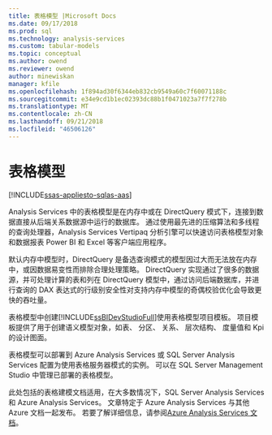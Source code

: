 ```yaml
---
title: 表格模型 |Microsoft Docs
ms.date: 09/17/2018
ms.prod: sql
ms.technology: analysis-services
ms.custom: tabular-models
ms.topic: conceptual
ms.author: owend
ms.reviewer: owend
author: minewiskan
manager: kfile
ms.openlocfilehash: 1f894ad30f6344eb832cb9549a60c7f60071188c
ms.sourcegitcommit: e34e9cd1b1ec02393dc88b1f0471023a7f7f278b
ms.translationtype: MT
ms.contentlocale: zh-CN
ms.lasthandoff: 09/21/2018
ms.locfileid: "46506126"
---
```

# <a name="tabular-models"></a>表格模型
[!INCLUDE[ssas-appliesto-sqlas-aas](../../includes/ssas-appliesto-sqlas-aas.md)]

  Analysis Services 中的表格模型是在内存中或在 DirectQuery 模式下，连接到数据直接从后端关系数据源中运行的数据库。 通过使用最先进的压缩算法和多线程的查询处理器，Analysis Services Vertipaq 分析引擎可以快速访问表格模型对象和数据报表 Power BI 和 Excel 等客户端应用程序。  
  
 默认内存中模型时，DirectQuery 是备选查询模式的模型因过大而无法放在内存中，或因数据易变性而排除合理处理策略。 DirectQuery 实现通过了很多的数据源，并可处理计算的表和列在 DirectQuery 模型中，通过访问后端数据库，并进行查询的 DAX 表达式的行级别安全性对支持内存中模型的奇偶校验优化会导致更快的吞吐量。
  
 表格模型中创建[!INCLUDE[ssBIDevStudioFull](../../includes/ssbidevstudiofull-md.md)]使用表格模型项目模板。 项目模板提供了用于创建语义模型对象，如表、 分区、 关系、 层次结构、 度量值和 Kpi 的设计图面。 
  
 表格模型可以部署到 Azure Analysis Services 或 SQL Server Analysis Services 配置为使用表格服务器模式的实例。 可以在 SQL Server Management Studio 中管理已部署的表格模型。 

此处包括的表格建模文档适用，在大多数情况下，SQL Server Analysis Services 和 Azure Analysis Services。 文章特定于 Azure Analysis Services 与其他 Azure 文档一起发布。 若要了解详细信息，请参阅[Azure Analysis Services 文档](https://docs.microsoft.com/azure/analysis-services/)。
  
